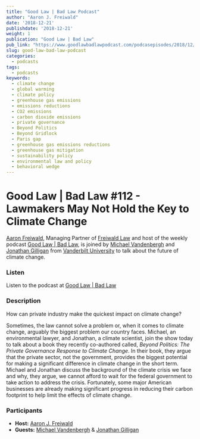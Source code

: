 ```yaml
---
title: "Good Law | Bad Law Podcast"
author: "Aaron J. Freiwald"
date: '2018-12-21'
publishdate: '2018-12-21'
weight: 1
publication: "Good Law | Bad Law"
pub_link: "https://www.goodlawbadlawpodcast.com/podcasepisodes/2018/12/21/good-law-bad-law-112-lawmakers-may-not-hold-the-key-to-climate-change-w-michael-vandenbergh-amp-jonathan-gilligan"
slug: good-law-bad-law-podcast
categories:
  - podcasts
tags:
  - podcasts
keywords:
  - climate change
  - global warming
  - climate policy
  - greenhouse gas emissions
  - emissions reductions
  - CO2 emissions
  - carbon dioxide emissions
  - private governance
  - Beyond Politics
  - Beyond Gridlock
  - Paris gap
  - greenhouse gas emissions reductions
  - greenhouse gas mitigation
  - sustainability policy
  - environmental law and policy
  - behavioral wedge
---
```

# Good Law | Bad Law #112 - Lawmakers May Not Hold the Key to Climate Change

[Aaron Freiwald](https://www.freiwaldlaw.com/attorney/aaron-j-freiwald), 
Managing Partner of [Freiwald Law](https://www.freiwaldlaw.com) and host of the 
weekly podcast [Good Law | Bad Law](https://www.goodlawbadlawpodcast.com), is 
joined by 
[Michael Vandenbergh](https://law.vanderbilt.edu/bio/michael-vandenbergh)
and 
[Jonathan Gilligan](https://www.jonathangilligan.org)
from 
[Vanderbilt University](https://www.vanderbilt.edu)
to talk about the future of climate change.

### Listen

Listen to the podcast at 
[Good Law | Bad Law](https://www.goodlawbadlawpodcast.com/podcasepisodes/2018/12/21/good-law-bad-law-112-lawmakers-may-not-hold-the-key-to-climate-change-w-michael-vandenbergh-amp-jonathan-gilligan)

### Description

How can private industry make the quickest impact on climate change?

Sometimes, the law cannot solve a problem or, when it comes to climate change, 
arguably the biggest problem our country faces.  Michael, an environmental lawyer, 
and Jonathan, a climate scientist, join the show today to talk about a book they 
recently co-authored called, 
_Beyond Politics: The Private Governance Response to Climate Change_. 
In their book, they argue that the private sector, not the government, provides 
the biggest potential for making a significant difference in climate change in 
the short term. Michael and Jonathan discuss the background of the climate crisis 
we face and why, they argue, we cannot afford to wait for the federal government 
to take action to address the crisis.  Fortunately, some major American businesses 
are already making significant progress in reducing their carbon footprint to help 
limit the effects of climate change.

### Participants

* **Host:** [Aaron J. Freiwald](https://www.freiwaldlaw.com/attorney/aaron-j-freiwald)
* **Guests:** 
  [Michael Vandenbergh](https://law.vanderbilt.edu/bio/michael-vandenbergh) & 
  [Jonathan Gilligan](https://www.jonathangilligan.org)

